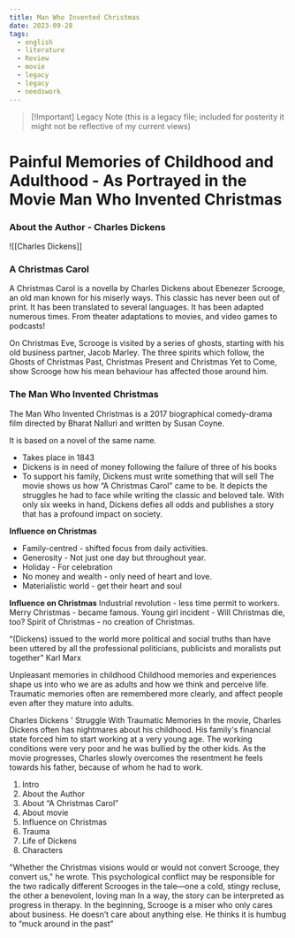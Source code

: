 ```yaml
---
title: Man Who Invented Christmas
date: 2023-09-28
tags:
  - english
  - literature
  - Review
  - movie
  - legacy
  - legacy
  - needswork
---
```

> [!Important] Legacy Note
> (this is a legacy file; included for posterity
> it might not be reflective of my current views)
>  

# Painful Memories of Childhood and Adulthood - As Portrayed in the Movie Man Who Invented Christmas

### About the Author - Charles Dickens

![[Charles Dickens]]

### A Christmas Carol
A Christmas Carol is a novella by Charles Dickens about Ebenezer Scrooge, an old man known for
his miserly ways. This classic has never been out of print. It has been translated to several languages.
It has been adapted numerous times. From theater adaptations to movies, and video games to
podcasts!

On Christmas Eve, Scrooge is visited by a series of ghosts, starting with his old business partner, Jacob Marley. The three spirits which follow, the Ghosts of Christmas Past, Christmas
Present and Christmas Yet to Come, show Scrooge how his mean behaviour has affected those around him. 

### The Man Who Invented Christmas
The Man Who Invented Christmas is a 2017 biographical
comedy-drama film directed by Bharat Nalluri and written by Susan
Coyne.

It is based on a novel of the same name.

- Takes place in 1843
- Dickens is in need of money following the
failure of three of his books
- To support his family, Dickens must write
something that will sell
The movie shows us how “A Christmas Carol”
came to be. It depicts the struggles he had to
face while writing the classic and beloved tale.
With only six weeks in hand, Dickens defies all
odds and publishes a story that has a profound
impact on society.

**Influence on Christmas**
- Family-centred - shifted focus from daily activities.
- Generosity - Not just one day but throughout year.
- Holiday - For celebration
- No money and wealth - only need of heart and love.
- Materialistic world - get their heart and soul

**Influence on Christmas**
Industrial revolution - less time permit to workers.
Merry Christmas - became famous.
Young girl incident - Will Christmas die, too?
Spirit of Christmas - no creation of Christmas.

“(Dickens) issued to the world more political and social
truths than have been uttered by all the professional
politicians, publicists and moralists put together"
Karl Marx

Unpleasant memories in childhood
Childhood memories and experiences shape us into who we are as
adults and how we think and perceive life.
Traumatic memories often are remembered more clearly, and affect
people even after they mature into adults.

Charles Dickens ' Struggle With Traumatic Memories
In the movie, Charles Dickens often has nightmares about his
childhood. His family's financial state forced him to start working at a very young
age. The working conditions were very poor and he was bullied by the other
kids. As the movie progresses, Charles slowly overcomes the resentment
he feels towards his father, because of whom he had to work.


1. Intro
2. About the Author
3. About “A Christmas Carol”
4. About movie
5. Influence on Christmas
6. Trauma
7. Life of Dickens
8. Characters

"Whether the Christmas visions would or would not convert Scrooge,
they convert us," he wrote.
This psychological conflict may be responsible for the two radically
different Scrooges in the tale—one a cold, stingy recluse, the other a
benevolent, loving man
In a way, the story can be interpreted as progress in therapy.
In the beginning, Scrooge is a miser who only cares about business.
He doesn’t care about anything else.
He thinks it is humbug to “muck around in the past”